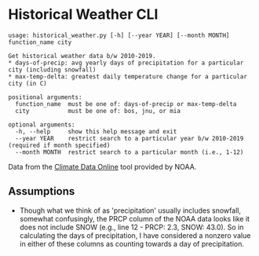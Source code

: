 
# Historical Weather CLI

```
usage: historical_weather.py [-h] [--year YEAR] [--month MONTH] function_name city

Get historical weather data b/w 2010-2019.
* days-of-precip: avg yearly days of precipitation for a particular city (including snowfall)
* max-temp-delta: greatest daily temperature change for a particular city (in C)

positional arguments:
  function_name  must be one of: days-of-precip or max-temp-delta
  city           must be one of: bos, jnu, or mia

optional arguments:
  -h, --help     show this help message and exit
  --year YEAR    restrict search to a particular year b/w 2010-2019 (required if month specified)
  --month MONTH  restrict search to a particular month (i.e., 1-12)

```

Data from the [Climate Data Online](https://www.ncdc.noaa.gov/cdo-web/search) tool provided by NOAA.


## Assumptions

* Though what we think of as 'precipitation' usually includes snowfall, somewhat confusingly, the PRCP column of the NOAA data looks like it does not include SNOW (e.g., line 12 - PRCP: 2.3, SNOW: 43.0). So in calculating the days of precipitation, I have considered a nonzero value in either of these columns as counting towards a day of precipitation.

